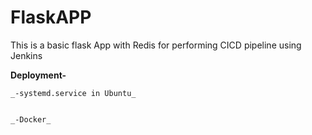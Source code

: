 # FlaskAPP
This is a basic flask App with Redis for performing CICD pipeline using Jenkins

**Deployment-**

    _-systemd.service in Ubuntu_


    _-Docker_
  
  
